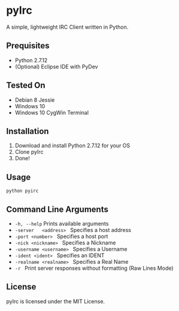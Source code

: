 # pyIrc
A simple, lightweight IRC Client written in Python.

## Prequisites
* Python 2.7.12
* (Optional) Eclipse IDE with PyDev

## Tested On
* Debian 8 Jessie
* Windows 10 
* Windows 10 CygWin Terminal

## Installation
1. Download and install Python 2.7.12 for your OS
2. Clone pyIrc
3. Done!

## Usage
```
python pyirc
```

## Command Line Arguments
* ```-h, --help```
Prints available arguments  
* ``` -server	<address>  ```
Specifies a host address  
* ``` -port <number>  ```
Specifies a host port  
* ``` -nick <nickname>  ```
Specifies a Nickname  
* ``` -username <username>  ``` 
Specifies a Username  
* ``` -ident <ident>  ```
Specifies an IDENT  
* ``` -realname <realname>  ```
Specifies a Real Name  
* ``` -r  ```
Print server responses without formatting (Raw Lines Mode)  

## License
pyIrc is licensed under the MIT License.
